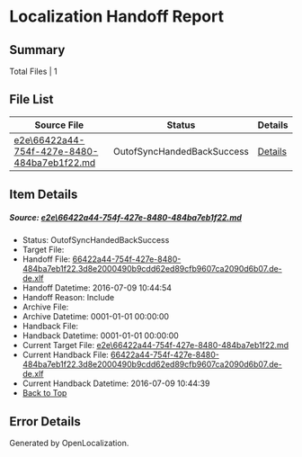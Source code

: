 # <a name='report-top'></a> Localization Handoff Report

## Summary
 Total Files | 1

## File List
 Source File | Status | Details 
 ----------- | ------ | ------- 
 [e2e\66422a44-754f-427e-8480-484ba7eb1f22.md](https://github.com/OpenLocalizationTestOrg/oltest/blob/bc4a59387b0d925a1902023a49c485f832f54a6e/e2e/66422a44-754f-427e-8480-484ba7eb1f22.md) | OutofSyncHandedBackSuccess | [Details](#0448f7d58aaf4b5688bf23f678a5d01983a3f28d2)

## Item Details
##### <a name='0448f7d58aaf4b5688bf23f678a5d01983a3f28d2'></a> Source: [e2e\66422a44-754f-427e-8480-484ba7eb1f22.md](https://github.com/OpenLocalizationTestOrg/oltest/blob/bc4a59387b0d925a1902023a49c485f832f54a6e/e2e/66422a44-754f-427e-8480-484ba7eb1f22.md)
* Status: OutofSyncHandedBackSuccess
* Target File: 
* Handoff File: [66422a44-754f-427e-8480-484ba7eb1f22.3d8e2000490b9cdd62ed89cfb9607ca2090d6b07.de-de.xlf](https://github.com/OpenLocalizationTestOrg/olhandoff-e2e/blob/4e7548bdc6d1c5261b39b5794fa07f0be18fd209/ol-handoff/OpenLocalizationTestOrg/oltest-dede-fly/ci/ht/66422a44-754f-427e-8480-484ba7eb1f22.3d8e2000490b9cdd62ed89cfb9607ca2090d6b07.de-de.xlf)
* Handoff Datetime: 2016-07-09 10:44:54
* Handoff Reason: Include
* Archive File: 
* Archive Datetime: 0001-01-01 00:00:00
* Handback File: 
* Handback Datetime: 0001-01-01 00:00:00
* Current Target File: [e2e\66422a44-754f-427e-8480-484ba7eb1f22.md](https://github.com/OpenLocalizationTestOrg/oltest-dede-fly/blob/82f645f97f578df665b903c1090e923a83dfa44b/e2e/66422a44-754f-427e-8480-484ba7eb1f22.md)
* Current Handback File: [66422a44-754f-427e-8480-484ba7eb1f22.3d8e2000490b9cdd62ed89cfb9607ca2090d6b07.de-de.xlf](https://github.com/OpenLocalizationTestOrg/olhandback-e2e/blob/9e553de58c373770691fb0aa571e176a93cfe79c/ol-handback/OpenLocalizationTestOrg/oltest-dede-fly/ci/ht/66422a44-754f-427e-8480-484ba7eb1f22.3d8e2000490b9cdd62ed89cfb9607ca2090d6b07.de-de.xlf)
* Current Handback Datetime: 2016-07-09 10:44:39
* [Back to Top](#report-top)


## Error Details

Generated by OpenLocalization.
